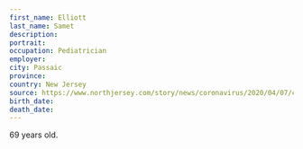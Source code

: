 ```yaml
---
first_name: Elliott
last_name: Samet
description: 
portrait: 
occupation: Pediatrician
employer: 
city: Passaic
province: 
country: New Jersey
source: https://www.northjersey.com/story/news/coronavirus/2020/04/07/coronavirus-beloved-passaic-nj-pediatrician-st-marys-doctor-dies/2966884001/
birth_date: 
death_date: 
---
```


69 years old.